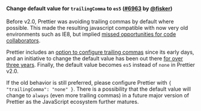 #### Change default value for `trailingComma` to `es5` ([#6963](https://github.com/prettier/prettier/pull/6963) by [@fisker](https://github.com/fisker))

Before v2.0, Prettier was avoiding trailing commas by default where possible.
This made the resulting javascript compatible with now very old environments such as IE8, but implied [missed opportunities for code collaborators](https://medium.com/@nikgraf/why-you-should-enforce-dangling-commas-for-multiline-statements-d034c98e36f8).

Prettier includes an [option to configure trailing commas](https://prettier.io/docs/en/options.html#trailing-commas) since its early days, and an initiative to change the default value has been out there [for over three years](https://github.com/prettier/prettier/issues/68).
Finally, the default value becomes `es5` instead of `none` in Prettier v2.0.

If the old behavior is still preferred, please configure Prettier with `{ "trailingComma": "none" }`.
There is a possibility that the default value will change to `always` (even more trailing commas) in a future major version of Prettier as the JavaScript ecosystem further matures.
